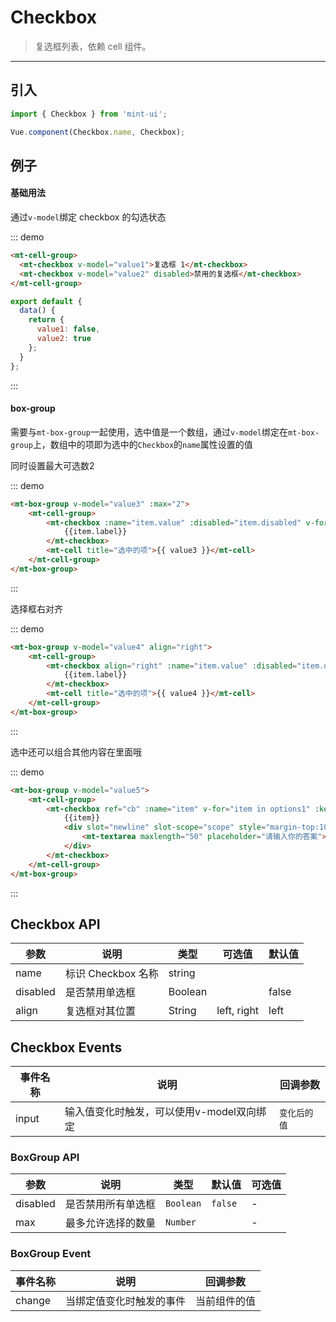 # Checkbox

> 复选框列表，依赖 <router-link to="cell">cell</a> 组件。

-------------

## 引入

```javascript
import { Checkbox } from 'mint-ui';

Vue.component(Checkbox.name, Checkbox);
```

## 例子

#### 基础用法
通过`v-model`绑定 checkbox 的勾选状态

::: demo
```html
<mt-cell-group>
  <mt-checkbox v-model="value1">复选框 1</mt-checkbox>
  <mt-checkbox v-model="value2" disabled>禁用的复选框</mt-checkbox>
</mt-cell-group>
```
```javascript
export default {
  data() {
    return {
      value1: false,
      value2: true
    };
  }
};
```
:::

#### box-group

需要与`mt-box-group`一起使用，选中值是一个数组，通过`v-model`绑定在`mt-box-group`上，数组中的项即为选中的`Checkbox`的`name`属性设置的值

同时设置最大可选数2

::: demo
```html
<mt-box-group v-model="value3" :max="2">
    <mt-cell-group>
        <mt-checkbox :name="item.value" :disabled="item.disabled" v-for="item in options" :key="item.value">
            {{item.label}}
        </mt-checkbox>
        <mt-cell title="选中的项">{{ value3 }}</mt-cell>
    </mt-cell-group>
</mt-box-group>
```
:::


选择框右对齐

::: demo
```html
<mt-box-group v-model="value4" align="right">
    <mt-cell-group>
        <mt-checkbox align="right" :name="item.value" :disabled="item.disabled" v-for="item in options" :key="item.value">
            {{item.label}}
        </mt-checkbox>
        <mt-cell title="选中的项">{{ value4 }}</mt-cell>
    </mt-cell-group>
</mt-box-group>
```
:::


选中还可以组合其他内容在里面哦

::: demo
```html
<mt-box-group v-model="value5">
    <mt-cell-group>
        <mt-checkbox ref="cb" :name="item" v-for="item in options1" :key="item">
            {{item}}
            <div slot="newline" slot-scope="scope" style="margin-top:10px" v-if="scope.checked">
                <mt-textarea maxlength="50" placeholder="请输入你的答案"></mt-textarea>
            </div>
        </mt-checkbox>
    </mt-cell-group>
</mt-box-group>
```
:::


## Checkbox API
| 参数 | 说明 | 类型 | 可选值 | 默认值 |
|------|-------|---------|-------|--------|
|name | 标识 Checkbox 名称 | string | | |
|disabled | 是否禁用单选框 | Boolean | | false |
|align| 复选框对其位置| String | left, right | left |


## Checkbox Events
| 事件名称 | 说明 | 回调参数 |
|---------- |-------- |---------- |
| input  | 输入值变化时触发，可以使用v-model双向绑定 | `变化后的值`  |


### BoxGroup API

| 参数 | 说明 | 类型 | 默认值 | 可选值 |
|-----------|-----------|-----------|-------------|-------------|
| disabled | 是否禁用所有单选框 | `Boolean` | `false` | - |
| max | 最多允许选择的数量 | `Number` |  | - |


### BoxGroup Event

| 事件名称 | 说明 | 回调参数 |
|-----------|-----------|-----------|
| change | 当绑定值变化时触发的事件 | 当前组件的值 |


<script>
  export default {
    data: function(){
      return {
        value1:false,
        value2:true,
        value3:["选中禁用的值"],
        value4:[],
        value5:["选项A"],
        options:[
          {
            label: '被禁用',
            value: '值F',
            disabled: true
          },
          {
            label: '选中禁用',
            value: '选中禁用的值',
            disabled: true
          },
          {
            label: '选项A',
            value: '值A'
          },
          {
            label: '选项B',
            value: '值B'
          }
        ],
        options1:['选项A', '选项B', '选项C']
      }
    },
    methods:{
    }
  };
</script>
